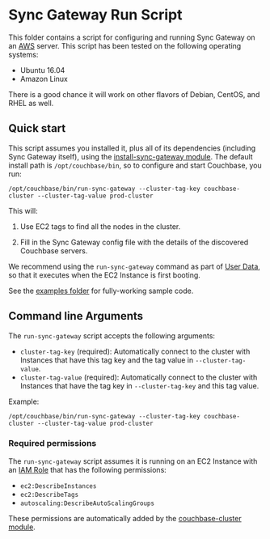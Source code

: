 # Sync Gateway Run Script

This folder contains a script for configuring and running Sync Gateway on an [AWS](https://aws.amazon.com/) server. This 
script has been tested on the following operating systems:

* Ubuntu 16.04
* Amazon Linux

There is a good chance it will work on other flavors of Debian, CentOS, and RHEL as well.




## Quick start

This script assumes you installed it, plus all of its dependencies (including Sync Gateway itself), using the 
[install-sync-gateway module](https://github.com/gruntwork-io/terraform-aws-couchbase/tree/master/modules/install-sync-gateway). 
The default install path is `/opt/couchbase/bin`, so to configure and start Couchbase, you run:

```
/opt/couchbase/bin/run-sync-gateway --cluster-tag-key couchbase-cluster --cluster-tag-value prod-cluster
```

This will:

1. Use EC2 tags to find all the nodes in the cluster.

1. Fill in the Sync Gateway config file with the details of the discovered Couchbase servers.   
   
We recommend using the `run-sync-gateway` command as part of [User 
Data](http://docs.aws.amazon.com/AWSEC2/latest/UserGuide/user-data.html#user-data-shell-scripts), so that it executes
when the EC2 Instance is first booting. 

See the [examples folder](https://github.com/gruntwork-io/terraform-aws-couchbase/tree/master/examples) for 
fully-working sample code.




## Command line Arguments

The `run-sync-gateway` script accepts the following arguments:

* `cluster-tag-key` (required): Automatically connect to the cluster with Instances that have this tag key and the tag 
  value in `--cluster-tag-value`.
* `cluster-tag-value` (required): Automatically connect to the cluster with Instances that have the tag key in 
  `--cluster-tag-key` and this tag value.

Example:

```
/opt/couchbase/bin/run-sync-gateway --cluster-tag-key couchbase-cluster --cluster-tag-value prod-cluster 
```




### Required permissions

The `run-sync-gateway` script assumes it is running on an EC2 Instance with an [IAM 
Role](http://docs.aws.amazon.com/IAM/latest/UserGuide/id_roles.html) that has the following permissions:

* `ec2:DescribeInstances`
* `ec2:DescribeTags`
* `autoscaling:DescribeAutoScalingGroups`

These permissions are automatically added by the [couchbase-cluster 
module](https://github.com/gruntwork-io/terraform-aws-couchbase/tree/master/modules/couchbase-cluster).

